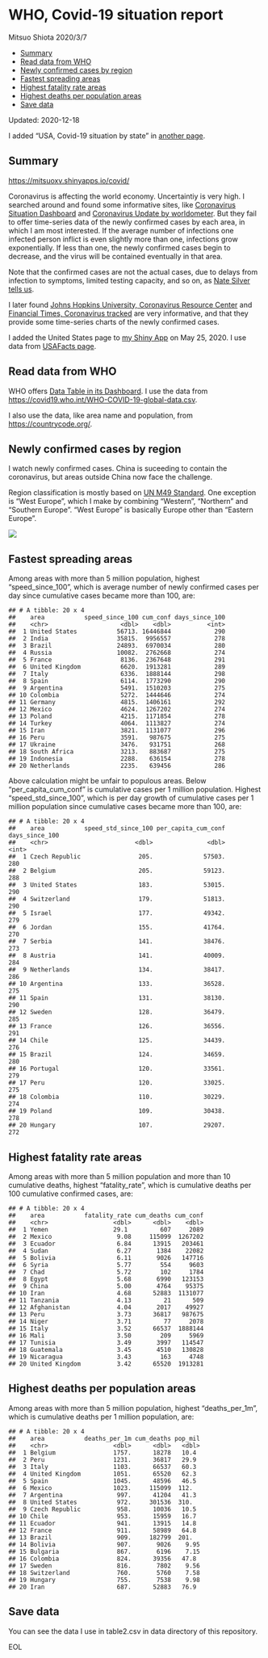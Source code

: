 WHO, Covid-19 situation report
================
Mitsuo Shiota
2020/3/7

  - [Summary](#summary)
  - [Read data from WHO](#read-data-from-who)
  - [Newly confirmed cases by region](#newly-confirmed-cases-by-region)
  - [Fastest spreading areas](#fastest-spreading-areas)
  - [Highest fatality rate areas](#highest-fatality-rate-areas)
  - [Highest deaths per population
    areas](#highest-deaths-per-population-areas)
  - [Save data](#save-data)

Updated: 2020-12-18

I added “USA, Covid-19 situation by state” in [another page](USA.md).

## Summary

<https://mitsuoxv.shinyapps.io/covid/>

Coronavirus is affecting the world economy. Uncertaintiy is very high. I
searched around and found some informative sites, like [Coronavirus
Situation
Dashboard](https://who.maps.arcgis.com/apps/opsdashboard/index.html#/c88e37cfc43b4ed3baf977d77e4a0667)
and [Coronavirus Update by
worldometer](https://www.worldometers.info/coronavirus/). But they fail
to offer time-series data of the newly confirmed cases by each area, in
which I am most interested. If the average number of infections one
infected person inflict is even slightly more than one, infections grow
exponentially. If less than one, the newly confirmed cases begin to
decrease, and the virus will be contained eventually in that area.

Note that the confirmed cases are not the actual cases, due to delays
from infection to symptoms, limited testing capacity, and so on, as
[Nate Silver tells
us](https://fivethirtyeight.com/features/coronavirus-case-counts-are-meaningless/).

I later found [Johns Hopkins University, Coronavirus Resource
Center](https://coronavirus.jhu.edu/) and [Financial Times, Coronavirus
tracked](https://www.ft.com/content/a26fbf7e-48f8-11ea-aeb3-955839e06441)
are very informative, and that they provide some time-series charts of
the newly confirmed cases.

I added the United States page to [my Shiny
App](https://mitsuoxv.shinyapps.io/covid/) on May 25, 2020. I use data
from [USAFacts
page](https://usafacts.org/visualizations/coronavirus-covid-19-spread-map/).

## Read data from WHO

WHO offers [Data Table in its Dashboard](https://covid19.who.int/table).
I use the data from
<https://covid19.who.int/WHO-COVID-19-global-data.csv>.

I also use the data, like area name and population, from
<https://countrycode.org/>.

## Newly confirmed cases by region

I watch newly confirmed cases. China is suceeding to contain the
coronavirus, but areas outside China now face the challenge.

Region classification is mostly based on [UN M49
Standard](https://unstats.un.org/unsd/methodology/m49/). One exception
is “West Europe”, which I make by combining “Western”, “Northern” and
“Southern Europe”. “West Europe” is basically Europe other than
“Eastern Europe”.

![](README_files/figure-gfm/chart-1.png)<!-- -->

## Fastest spreading areas

Among areas with more than 5 million population, highest
“speed\_since\_100”, which is average number of newly confirmed cases
per day since cumulative cases became more than 100, are:

    ## # A tibble: 20 x 4
    ##    area           speed_since_100 cum_conf days_since_100
    ##    <chr>                    <dbl>    <dbl>          <int>
    ##  1 United States           56713. 16446844            290
    ##  2 India                   35815.  9956557            278
    ##  3 Brazil                  24893.  6970034            280
    ##  4 Russia                  10082.  2762668            274
    ##  5 France                   8136.  2367648            291
    ##  6 United Kingdom           6620.  1913281            289
    ##  7 Italy                    6336.  1888144            298
    ##  8 Spain                    6114.  1773290            290
    ##  9 Argentina                5491.  1510203            275
    ## 10 Colombia                 5272.  1444646            274
    ## 11 Germany                  4815.  1406161            292
    ## 12 Mexico                   4624.  1267202            274
    ## 13 Poland                   4215.  1171854            278
    ## 14 Turkey                   4064.  1113827            274
    ## 15 Iran                     3821.  1131077            296
    ## 16 Peru                     3591.   987675            275
    ## 17 Ukraine                  3476.   931751            268
    ## 18 South Africa             3213.   883687            275
    ## 19 Indonesia                2288.   636154            278
    ## 20 Netherlands              2235.   639456            286

Above calculation might be unfair to populous areas. Below
“per\_capita\_cum\_conf” is cumulative cases per 1 million population.
Highest “speed\_std\_since\_100”, which is per day growth of cumulative
cases per 1 million population since cumulative cases became more than
100, are:

    ## # A tibble: 20 x 4
    ##    area           speed_std_since_100 per_capita_cum_conf days_since_100
    ##    <chr>                        <dbl>               <dbl>          <int>
    ##  1 Czech Republic                205.              57503.            280
    ##  2 Belgium                       205.              59123.            288
    ##  3 United States                 183.              53015.            290
    ##  4 Switzerland                   179.              51813.            290
    ##  5 Israel                        177.              49342.            279
    ##  6 Jordan                        155.              41764.            270
    ##  7 Serbia                        141.              38476.            273
    ##  8 Austria                       141.              40009.            284
    ##  9 Netherlands                   134.              38417.            286
    ## 10 Argentina                     133.              36528.            275
    ## 11 Spain                         131.              38130.            290
    ## 12 Sweden                        128.              36479.            285
    ## 13 France                        126.              36556.            291
    ## 14 Chile                         125.              34439.            276
    ## 15 Brazil                        124.              34659.            280
    ## 16 Portugal                      120.              33561.            279
    ## 17 Peru                          120.              33025.            275
    ## 18 Colombia                      110.              30229.            274
    ## 19 Poland                        109.              30438.            278
    ## 20 Hungary                       107.              29207.            272

## Highest fatality rate areas

Among areas with more than 5 million population and more than 10
cumulative deaths, highest “fatality\_rate”, which is cumulative deaths
per 100 cumulative confirmed cases, are:

    ## # A tibble: 20 x 4
    ##    area           fatality_rate cum_deaths cum_conf
    ##    <chr>                  <dbl>      <dbl>    <dbl>
    ##  1 Yemen                  29.1         607     2089
    ##  2 Mexico                  9.08     115099  1267202
    ##  3 Ecuador                 6.84      13915   203461
    ##  4 Sudan                   6.27       1384    22082
    ##  5 Bolivia                 6.11       9026   147716
    ##  6 Syria                   5.77        554     9603
    ##  7 Chad                    5.72        102     1784
    ##  8 Egypt                   5.68       6990   123153
    ##  9 China                   5.00       4764    95375
    ## 10 Iran                    4.68      52883  1131077
    ## 11 Tanzania                4.13         21      509
    ## 12 Afghanistan             4.04       2017    49927
    ## 13 Peru                    3.73      36817   987675
    ## 14 Niger                   3.71         77     2078
    ## 15 Italy                   3.52      66537  1888144
    ## 16 Mali                    3.50        209     5969
    ## 17 Tunisia                 3.49       3997   114547
    ## 18 Guatemala               3.45       4510   130828
    ## 19 Nicaragua               3.43        163     4748
    ## 20 United Kingdom          3.42      65520  1913281

## Highest deaths per population areas

Among areas with more than 5 million population, highest
“deaths\_per\_1m”, which is cumulative deaths per 1 million
population, are:

    ## # A tibble: 20 x 4
    ##    area           deaths_per_1m cum_deaths pop_mil
    ##    <chr>                  <dbl>      <dbl>   <dbl>
    ##  1 Belgium                1757.      18278   10.4 
    ##  2 Peru                   1231.      36817   29.9 
    ##  3 Italy                  1103.      66537   60.3 
    ##  4 United Kingdom         1051.      65520   62.3 
    ##  5 Spain                  1045.      48596   46.5 
    ##  6 Mexico                 1023.     115099  112.  
    ##  7 Argentina               997.      41204   41.3 
    ##  8 United States           972.     301536  310.  
    ##  9 Czech Republic          958.      10036   10.5 
    ## 10 Chile                   953.      15959   16.7 
    ## 11 Ecuador                 941.      13915   14.8 
    ## 12 France                  911.      58989   64.8 
    ## 13 Brazil                  909.     182799  201.  
    ## 14 Bolivia                 907.       9026    9.95
    ## 15 Bulgaria                867.       6196    7.15
    ## 16 Colombia                824.      39356   47.8 
    ## 17 Sweden                  816.       7802    9.56
    ## 18 Switzerland             760.       5760    7.58
    ## 19 Hungary                 755.       7538    9.98
    ## 20 Iran                    687.      52883   76.9

## Save data

You can see the data I use in table2.csv in data directory of this
repository.

EOL
